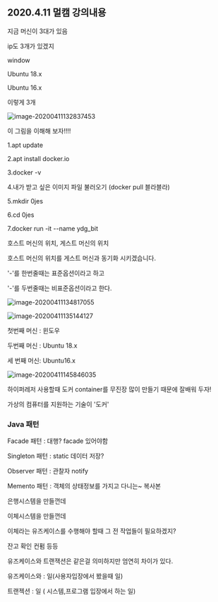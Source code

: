 ## 2020.4.11 멀캠 강의내용





지금 머신이 3대가 있음

ip도 3개가 있겠지



window

Ubuntu 18.x

Ubuntu 16.x



이렇게 3개



![image-20200411132837453](C:\Users\KAUstar\AppData\Roaming\Typora\typora-user-images\image-20200411132837453.png)

이 그림을 이해해 보자!!!!



1.apt update

2.apt install docker.io

3.docker -v

4.내가 받고 싶은 이미지 파일 불러오기 (docker pull 블라블라)

5.mkdir 0jes

6.cd 0jes

7.docker run -it --name ydg_bit

호스트 머신의 위치, 게스트 머신의 위치

호스트 머신의 위치를 게스트 머신과 동기화 시키겠습니다.

'-'를 한번줄때는 표준옵션이라고 하고

'-'를 두번줄때는 비표준옵션이라고 한다.

![image-20200411134817055](C:\Users\KAUstar\AppData\Roaming\Typora\typora-user-images\image-20200411134817055.png)



![image-20200411135144127](C:\Users\KAUstar\AppData\Roaming\Typora\typora-user-images\image-20200411135144127.png)

첫번째 머신 : 윈도우 

두번째 머신 : Ubuntu 18.x

세 번째 머신: Ubuntu16.x





![image-20200411145846035](C:\Users\KAUstar\AppData\Roaming\Typora\typora-user-images\image-20200411145846035.png)

하이퍼레저 사용할때 도커 container를 무진장 많이 만들기 때문에 잘배워 두자!



가상의 컴퓨터를 지원하는 기술이 '도커'







### Java 패턴

Facade 패턴 : 대행? facade 있어야함

Singleton 패턴 : static 데이터 저장?

Observer 패턴 : 관찰자 notify

Memento 패턴 : 객체의 상태정보를 가지고 다니는~ 복사본





은행시스템을 만들껀데

이체시스템을 만들껀데

이체라는 유즈케이스를 수행해야 할때 그 전 작업들이 필요하겠지?

잔고 확인 컨펌 등등



유즈케이스와 트랜잭션은 같은걸 의미하지만 엄연히 차이가 있다.

유즈케이스와 : 일(사용자입장에서 봤을때 일)

트랜젝션 : 일 ( 시스템,프로그램 입장에서 하는 일)